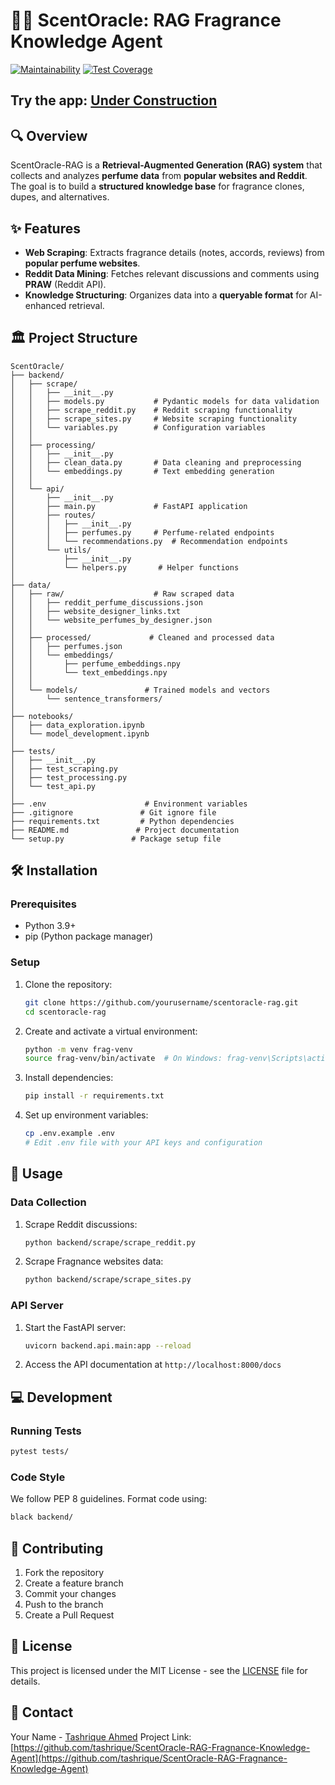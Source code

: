 # 🌸💨 ScentOracle: RAG Fragrance Knowledge Agent

[![Maintainability](https://api.codeclimate.com/v1/badges/cb21ea416335b602fe72/maintainability)](https://codeclimate.com/github/tashrique/ScentOracle-RAG-Fragnance-Knowledge-Agent/maintainability)
[![Test Coverage](https://api.codeclimate.com/v1/badges/cb21ea416335b602fe72/test_coverage)](https://codeclimate.com/github/tashrique/ScentOracle-RAG-Fragnance-Knowledge-Agent/test_coverage)

## Try the app: [Under Construction](www.tashrique.com)

## 🔍 Overview
ScentOracle-RAG is a **Retrieval-Augmented Generation (RAG) system** that collects and analyzes **perfume data** from **popular websites and Reddit**. The goal is to build a **structured knowledge base** for fragrance clones, dupes, and alternatives.

## ✨ Features
- **Web Scraping**: Extracts fragrance details (notes, accords, reviews) from **popular perfume websites**.
- **Reddit Data Mining**: Fetches relevant discussions and comments using **PRAW** (Reddit API).
- **Knowledge Structuring**: Organizes data into a **queryable format** for AI-enhanced retrieval.

## 🏛️ Project Structure
```
ScentOracle/
├── backend/
│   ├── scrape/
│   │   ├── __init__.py
│   │   ├── models.py           # Pydantic models for data validation
│   │   ├── scrape_reddit.py    # Reddit scraping functionality
│   │   ├── scrape_sites.py     # Website scraping functionality
│   │   └── variables.py        # Configuration variables
│   │
│   ├── processing/
│   │   ├── __init__.py
│   │   ├── clean_data.py       # Data cleaning and preprocessing
│   │   └── embeddings.py       # Text embedding generation
│   │
│   └── api/
│       ├── __init__.py
│       ├── main.py             # FastAPI application
│       ├── routes/
│       │   ├── __init__.py
│       │   ├── perfumes.py     # Perfume-related endpoints
│       │   └── recommendations.py  # Recommendation endpoints
│       └── utils/
│           ├── __init__.py
│           └── helpers.py       # Helper functions
│
├── data/
│   ├── raw/                    # Raw scraped data
│   │   ├── reddit_perfume_discussions.json
│   │   ├── website_designer_links.txt
│   │   └── website_perfumes_by_designer.json
│   │
│   ├── processed/             # Cleaned and processed data
│   │   ├── perfumes.json
│   │   └── embeddings/
│   │       ├── perfume_embeddings.npy
│   │       └── text_embeddings.npy
│   │
│   └── models/               # Trained models and vectors
│       └── sentence_transformers/
│
├── notebooks/
│   ├── data_exploration.ipynb
│   └── model_development.ipynb
│
├── tests/
│   ├── __init__.py
│   ├── test_scraping.py
│   ├── test_processing.py
│   └── test_api.py
│
├── .env                      # Environment variables
├── .gitignore               # Git ignore file
├── requirements.txt         # Python dependencies
├── README.md               # Project documentation
└── setup.py               # Package setup file
```

## 🛠️ Installation

### Prerequisites
- Python 3.9+
- pip (Python package manager)

### Setup
1. Clone the repository:
   ```bash
   git clone https://github.com/yourusername/scentoracle-rag.git
   cd scentoracle-rag
   ```

2. Create and activate a virtual environment:
   ```bash
   python -m venv frag-venv
   source frag-venv/bin/activate  # On Windows: frag-venv\Scripts\activate
   ```

3. Install dependencies:
   ```bash
   pip install -r requirements.txt
   ```

4. Set up environment variables:
   ```bash
   cp .env.example .env
   # Edit .env file with your API keys and configuration
   ```

## 🚀 Usage

### Data Collection

1. Scrape Reddit discussions:
   ```bash
   python backend/scrape/scrape_reddit.py
   ```

2. Scrape Fragnance websites data:
   ```bash
   python backend/scrape/scrape_sites.py
   ```

### API Server

1. Start the FastAPI server:
   ```bash
   uvicorn backend.api.main:app --reload
   ```

2. Access the API documentation at `http://localhost:8000/docs`

## 💻 Development

### Running Tests
```bash
pytest tests/
```

### Code Style
We follow PEP 8 guidelines. Format code using:
```bash
black backend/
```

## 🤝 Contributing

1. Fork the repository
2. Create a feature branch
3. Commit your changes
4. Push to the branch
5. Create a Pull Request

## 📄 License

This project is licensed under the MIT License - see the [LICENSE](LICENSE) file for details.

## 📧 Contact

Your Name - [Tashrique Ahmed](https://www.linkedin.com/in/tashrique-ahmed/)
Project Link: [https://github.com/tashrique/ScentOracle-RAG-Fragnance-Knowledge-Agent](https://github.com/tashrique/ScentOracle-RAG-Fragnance-Knowledge-Agent)
